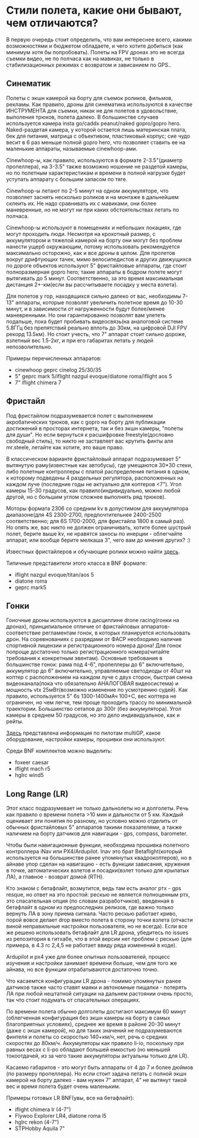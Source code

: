 # Стили полета, какие они бывают, чем отличаются?

В первую очередь стоит определить, что вам интереснее всего, какими возможностями и бюджетом обладаете, и чего хотите добиться (как минимум хотя бы попробовать). Полеты на FPV дронах это не всегда съемки видео, не по полчаса как на мавиках, не только в стабилизационных режимах с возвратом и зависанием по GPS..

## Синематик
Полеты с экшн камерой на борту для съемок роликов, фильмов, рекламы. Как правило, дроны для синематика используются в качестве ИНСТРУМЕНТА для съемки, никак не для полетов в удовольствие, выполения трюков, полета далеко.
В большинстве случаев используется камера insta go/caddx peanut/naked gopro/gopro hero. Naked-раздетая камера, у которой остается лишь материнская плата, бек для питания, матрица с объективом, пластиковый корпус; сие чудо весит в 6 раз меньше полной gopro hero, что позволяет ставить ее на маленькие аппараты, называемые cinewhoop-ами.

Cinewhoop-ы, как правило, используются в формате 2-3.5"(диаметр пропеллера), на 3-3.5" также возможно ношение не раздетой камеры, но по полетным характеристикам и времени в полной нагрузке будет уступать аппарату с большим запасом по тяге.

Cinewhoop-ы летают по 2-5 минут на одном аккумуляторе, что позволяет заснять несколько роликов и на монтаже в дальнейшем склеить их. Не надо сравнивать их с мавиками, они более маневренные, но не могут ни при каких обстоятельствах летать по полчаса.

Cinewhoop-ы используют в помещениях и небольших локациях, где могут проходить люди. Несмотря на крохотный размер, с аккумулятором и тяжелой камерой на борту они могут без проблем нанести ущерб окружающим, потому использовать рекомендуется максимально осторожно, как и все дроны в целом.
Для пролетов вокруг дрифтующих тачек, мимо велосипедистов и других движущихся по дороге объектов используют 5" фристайловые аппараты, где стоит полноразмерная gopro hero; такие аппараты в бодром полете могут вытягивать до 5 минут. Соответственно, за это время максимальная дистанция 2+-км(если вы рассчитываете посадку у места взлета).

Для полетов у гор, находящихся сильно далеко от вас, необходимы 7-13" аппараты, которые позволят увеличить полетное время до 10-30 минут, и в зависимости от нагруженности будут более/менее маневренными. Но они гарантированно позволят вам улететь подальше, пока будет пробивать видеосвязь(на аналоговой системе 5.8ГГц без препятствий реально вплоть до 30км, на цифровой DJI FPV рекорд 13.5км).
Но стоит учесть, что 7" аппарат стоит сильно дороже, взлетный вес 1.5-2кг, и при его габаритах летать у людей непозволительно.

Примеры перечисленных аппаратов:
* cinewhoop geprc cinelog 25/30/35
* 5" geprc mark 5/iflight nazgul evoque/diatone roma/iflight aos 5
* 7" iflight chimera 7

## Фристайл
Под фристайлом подразумевается полет с выполнением акробатических трюков, как с gopro на борту для публикации достижений в просторах интернета, так и без экшн камеры, "полеты для души".
Но если вернуться к расшифровке freestyle(дословно свободный стиль), то никто не заставляет вас крутить финты аля mr.steele, летайте как хотите, это ваше право.

В классическом варианте фристайловый аппарат подразумевает 5" вытянутую раму(известные как автобусы), где умещаются 30\*30 стеки, либо полетные контроллеры с платой распределения питания в одном, к которому подведены 4 раздельных регулятора, расположенных на каждом луче (последние годы не актуально для коптеров <7"). Угол камеры 15-30 градусов, как правило(индивидуально, можно любой другой, но с большим углом сложнее выполнять ряд трюков).

Моторы формата 2306 со средним kv в допустимом для аккумулятора диапазоне(для 4S 2300-2700, предпочтительнее 2400-2500 соответственно; для 6S 1700-2000, для фристайла 1800 в самый раз). Но опять же, вас никто не должен ограничивать, хотите более шустрый полет, берите выше kv, не нравятся заносы по инерции - облегчайте аппарат, или вообще берите мелкаша 3", чего вам до мнения других? :)

Известных фристайлеров и обучающие ролики можно найти [здесь](https://propwashservice.ru/#/community/usefull).

Типичные представители этого класса в BNF формате:
* iflight nazgul evoque/titan/aos 5
* diatone roma
* geprc mark5

## Гонки
Гоночные дроны используются в дисциплине drone racing(гонки на дронах), принципиальное отличие от фристайловых аппаратов-соответствие регламентам гонок, в которых планируется использовать дрон. На соревнованиях с разрядами от ФАСР необходимо наличие спортивной лицензии и регистрационного номера дрона! Для гонок попроще достаточно только регистрационного номера(читайте требования к конкретным эвентам). Основные требования в большинстве гонок: рама под 4-6", пропеллеры до 6" включительно, аккумулятор до 6" включительно, управляемые светодиоды от 40шт на коптер с расположением на каждом луче с двух сторон, быстрая смена видеоканала(пока что обязательно АНАЛОГОВАЯ видеосистема) и мощность vtx 25мВт(возможно изменение по усмотрению судей). Как правило, используется 5" 6s 1300-1400мАч 100+С, вес коптера не ограничен, но чем легче, тем проще проходить трассу по минимальной траектории. Большинство сетапов до 300г (без аккумулятора). Угол камеры в среднем 50 градусов, но это дело индивидуальное, как и рейты.

[Здесь](https://docs.google.com/spreadsheets/d/1Gdlgnqrr5GdPEuTgQub0CQ1S-vTG_-CpGC9lJ3ElOME/edit#gid=872057514) представлена информация по пилотам multiGP, какое оборудование, настройки камеры, прошивки они используют.

Среди BNF комплектов можно выделить:
* foxeer caesar
* iflight mach r5
* hglrc wind5

## Long Range (LR)

Этот класс подразумевает не только дальнолеты но и долголеты. Речь как правило о времени полета >10 мин и дальности от 5 км. Каждый оценивает эти понятия по разному, но условно можно отделить от обычных фристайловых 5" аппаратов такими показателями, а также наличием на борту датчиков для навигации - gps, compass, barometer.

Чтобы были навигационные функции, необходима прошивка полетного контроллера iNav или PX4/Ardupilot. Inav это брат Betaflight(который используется на большинстве ранее упомянутых квадрокоптеров), но в айнаве упор сделан на навигацию - есть функции зависания, кружения в точке, автоматических взлетов и посадки(взлет только для крылатых ЛА), а главное - возврат домой (RTH).

Кто знаком с бетафлайт, возмутится, ведь там есть аналог ртх - gps resque, но ответ на это простой: рескью не является полноценным ртх, это спасательная опция (по словам разработчиков), введенная в бетафлайт в одном из предпоследних релизов, где важно только вернуть ЛА в зону приема сигнала. Часто рескью работает криво, порой вовсе делает drop вместо полета в сторону точки взлета (отчасти виной неправильные настройки пользователя, но не всегда). Если все же решено использовать бетафлайт для LR дрона, убедитесь по issues из репозитория в гитхабе, что в этой версии нет проблем с рескью (для примера, в 4.3 rc 2,4,5 не работает ввиду ряда изменений в коде). 

Ardupilot и px4 уже для более опытных пользователей, процесс изучения и настройки занимает времени больше, чем для того же айнава, но все функции отрабатываются достаточно точно.

Что касаемтся конфигурации LR дрона - помимо упомянутых ранее датчиков также часто ставят маяки и автономные пищалки - потерять ЛА при любой нештатной ситуации на дальнем растоянии очень просто, так что стоит подумать от спасательных операциях.

По времени полета обычно долголеты достигают максимум 60 минут (облегченная конфигурация без экшн камеры на борту в самых благоприятных условиях), среднее же время в районе 20-30 минут (даже с экшн камерой), но для таких значений не подразумеваются финтеля и полеты со скоростью 140+км/ч, нет, речь о средних скоростях до 80км/ч. Аккумуляторы как правило li-io, поскольку при равных весах с li-po обладают большей емкостью (но меньшей токоотдачей, из за чего такие аккумуляторы актуальны только для LR).

Касаемо габаритов - это могут быть аппараты от 4 до 7 и более дюймов (по размеру пропеллера). Но если стоит задача летать с полной экшн камерой на борту далеко - вам нужен 7" аппарат, 4" не вытянут такой вес и время полета будет очень маленьким.

Примеры готовых LR BNF(увы, все на бетафлайт):
* iflight chimera lr (4-7")
* Flywoo Explorer LR4, diatone roma l5
* hglrc rekon (4-7")
* STPHobby Aquila 7"
